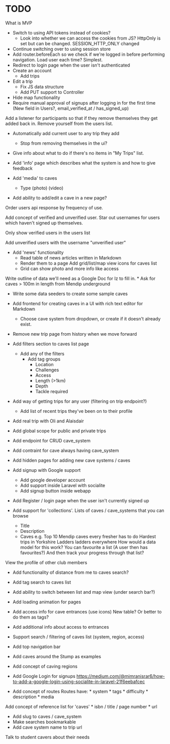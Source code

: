 # TODO
What is MVP
* Switch to using API tokens instead of cookies?
    * Look into whether we can access the cookies from JS? HttpOnly is set but can be changed. SESSION_HTTP_ONLY changed
* Continue switching over to using session store
* Add router.beforeEach so we check if we're logged in before performing navigation. Load user each time? Simplest.
* Redirect to login page when the user isn't authenticated
* Create an account
    * Add trips
* Edit a trip
    * Fix JS data structure
    * Add PUT support to Controller
* Hide map functionality
* Require manual approval of signups after logging in for the first time (New field in Users?, email_verified_at / has_signed_up)

Add a listener for participants so that if they remove themselves they get added back in.
Remove yourself from the users list.

* Automatically add current user to any trip they add
    * Stop from removing themselves in the ui?

* Give info about what to do if there's no items in "My Trips" list.

* Add 'info' page which describes what the system is and how to give feedback

* Add 'media' to caves
    * Type
        (photo)
        (video)
* Add ability to add/edit a cave in a new page?

Order users api response by frequency of use.

Add concept of verified and unverified user. Star out usernames for users which haven't signed up themselves.

Only show verified users in the users list

Add unverified users with the username "unverified user"

* Add 'news' functionality
    * Read table of news articles written in Markdown
    * Render them to a page
Add grid/list/map view icons for caves list
    * Grid can show photo and more info like access

Write outline of data we'll need as a Google Doc for Iz to fill in.
    * Ask for caves > 100m in length from Mendip underground

* Write some data seeders to create some sample caves
* Add frontend for creating caves in a UI with rich text editor for Markdown
    * Choose cave system from dropdown, or create if it doesn't already exist.
* Remove new trip page from history when we move forward
* Add filters section to caves list page
    * Add any of the filters
        * Add tag groups
            * Location
            * Challenges
            * Access
            * Length (>1km)
            * Depth
            * Tackle required

* Add way of getting trips for any user (filtering on trip endpoint?)
    * Add list of recent trips they've been on to their profile
* Add real trip with Oli and Alaisdair
* Add global scope for public and private trips
* Add endpoint for CRUD cave_system
* Add contraint for cave always having cave_system
* Add hidden pages for adding new cave systems / caves
* Add signup with Google support
    * Add google developer account
    * Add support inside Laravel with socialite
    * Add signup button inside webapp
* Add Register / login page when the user isn't currently signed up

* Add support for 'collections'. Lists of caves / cave_systems that you can browse
    * Title
    * Description
    * Caves
    e.g. Top 10 Mendip caves every fresher has to do
         Hardest trips in Yorkshire
         Ladders ladders everywhere
    How would a data model for this work? You can favourite a list (A user then has favourites?)
    And then track your progress through that list?

View the profile of other club members

* Add functionality of distance from me to caves search?
* Add tag search to caves list
* Add ability to switch between list and map view (under search bar?)
* Add loading animation for pages
* Add access info for cave entrances (use icons) New table? Or better to do them as tags?
* Add additional info about access to entrances
* Support search / filtering of caves list (system, region, access)

* Add top navigation bar

* Add caves around the Stump as examples

* Add concept of caving regions

* Add Google Login for signups https://medium.com/@mimranisrar6/how-to-add-a-google-login-using-socialite-in-laravel-21f6eebafcec

* Add concept of routes
    Routes have:
        * system
        * tags
        * difficulty
        * description
        * media

Add concept of reference list for 'caves'
    * isbn / title / page number
    * url

* Add slug to caves / cave_system
* Make searches bookmarkable
* Add cave system name to trip url

Talk to student cavers about their needs
